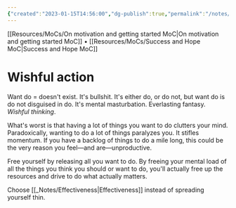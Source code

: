 ```yaml
---
{"created":"2023-01-15T14:56:00","dg-publish":true,"permalink":"/notes/wishful-action/","dgPassFrontmatter":true,"updated":"2025-01-19T22:12:56.084+01:00"}
---
```


[[Resources/MoCs/On motivation and getting started MoC\|On motivation and getting started MoC]] • [[Resources/MoCs/Success and Hope MoC\|Success and Hope MoC]]
# Wishful action
Want do = doesn't exist. It's bullshit. 
It's either do, or do not, but want do is do not disguised in do. It's mental masturbation. Everlasting fantasy. *Wishful thinking*. 

What's worst is that having a lot of things you want to do clutters your mind. Paradoxically, wanting to do a lot of things paralyzes you. It stifles momentum.
If you have a backlog of things to do a mile long, this could be the very reason you feel—and are—unproductive.

Free yourself by releasing all you want to do. By freeing your mental load of all the things you think you should or want to do, you'll actually free up the resources and drive to do what actually matters. 

Choose [[_Notes/Effectiveness\|Effectiveness]] instead of spreading yourself thin.


